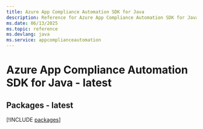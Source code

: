 ```yaml
---
title: Azure App Compliance Automation SDK for Java
description: Reference for Azure App Compliance Automation SDK for Java
ms.date: 06/13/2025
ms.topic: reference
ms.devlang: java
ms.service: appcomplianceautomation
---
```

# Azure App Compliance Automation SDK for Java - latest
## Packages - latest
[!INCLUDE [packages](app-compliance-automation-index.md)]
